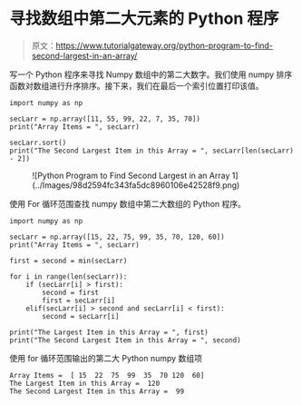 # 寻找数组中第二大元素的 Python 程序

> 原文：<https://www.tutorialgateway.org/python-program-to-find-second-largest-in-an-array/>

写一个 Python 程序来寻找 Numpy 数组中的第二大数字。我们使用 numpy 排序函数对数组进行升序排序。接下来，我们在最后一个索引位置打印该值。

```
import numpy as np

secLarr = np.array([11, 55, 99, 22, 7, 35, 70])
print("Array Items = ", secLarr)

secLarr.sort()
print("The Second Largest Item in this Array = ", secLarr[len(secLarr) - 2])
```

<figure class="wp-block-image size-large">![Python Program to Find Second Largest in an Array 1](../Images/98d2594fc343fa5dc8960106e42528f9.png)</figure>

使用 For 循环范围查找 numpy 数组中第二大数组的 Python 程序。

```
import numpy as np

secLarr = np.array([15, 22, 75, 99, 35, 70, 120, 60])
print("Array Items = ", secLarr)

first = second = min(secLarr)

for i in range(len(secLarr)):
    if (secLarr[i] > first):
        second = first
        first = secLarr[i]
    elif(secLarr[i] > second and secLarr[i] < first):
        second = secLarr[i]

print("The Largest Item in this Array = ", first)
print("The Second Largest Item in this Array = ", second)
```

使用 for 循环范围输出的第二大 Python numpy 数组项

```
Array Items =  [ 15  22  75  99  35  70 120  60]
The Largest Item in this Array =  120
The Second Largest Item in this Array =  99
```